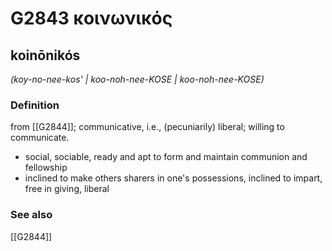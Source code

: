 # G2843 κοινωνικός

## koinōnikós

_(koy-no-nee-kos' | koo-noh-nee-KOSE | koo-noh-nee-KOSE)_

### Definition

from [[G2844]]; communicative, i.e., (pecuniarily) liberal; willing to communicate.

- social, sociable, ready and apt to form and maintain communion and fellowship
- inclined to make others sharers in one's possessions, inclined to impart, free in giving, liberal

### See also

[[G2844]]

